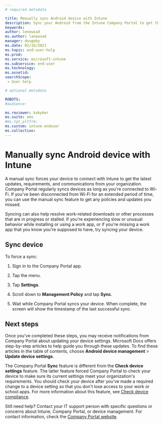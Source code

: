 ```yaml
---
# required metadata

title: Manually sync Android device with Intune 
description: Sync your Android from the Intune Company Portal to get the latest updates and requirements from your organization.
keywords:
author: lenewsad
ms.author: lanewsad
manager: dougeby
ms.date: 02/16/2021
ms.topic: end-user-help
ms.prod:
ms.service: microsoft-intune
ms.subservice: end-user
ms.technology:
ms.assetid: 
searchScope:
 - User help

# optional metadata

ROBOTS:  
#audience:

ms.reviewer: kakyker
ms.suite: ems
#ms.tgt_pltfrm:
ms.custom: intune-enduser
ms.collection: 
---
```



# Manually sync Android device with Intune  

 A manual sync forces your device to connect with Intune to get the latest updates, requirements, and communications from your organization. Company Portal regularly syncs devices as long as you're connected to Wi-Fi. If you've been disconnected from Wi-Fi for an extended period of time, you can use the manual sync feature to get any policies and updates you missed.    
 
Syncing can also help resolve work-related downloads or other processes that are in progress or stalled. If you're experiencing slow or unusual behavior while installing or using a work app, or if you're missing a work app that you know you're supposed to have, try syncing your device.   


## Sync device  
To force a sync:    

1. Sign in to the Company Portal app.

2. Tap the menu. 
3. Tap **Settings**.  
4. Scroll down to **Management Policy** and tap **Sync**. 
5. Wait while Company Portal syncs your device. When complete, the screen will show the timestamp of the last successful sync. 


## Next steps  
Once you've completed these steps, you may receive notifications from Company Portal about updating your device settings. Microsoft Docs offers step-by-step articles to help guide you through these updates. To find these articles in the table of contents, choose **Android device management** > **Update device settings**.  

The Company Portal **Sync** feature is different from the **Check device settings** feature. The latter feature forced Company Portal to check your device to make sure its current settings meet your organization's requirements. You should check your device after you've made a required change to a device setting so that you don't lose access to your work or school apps. For more information about this feature, see [Check device compliance](check-compliance-on-your-device-android.md).   


Still need help? Contact your IT support person with specific questions or concerns about Intune, Company Portal, or device management. For contact information, check the [Company Portal website](https://go.microsoft.com/fwlink/?linkid=2010980).  




